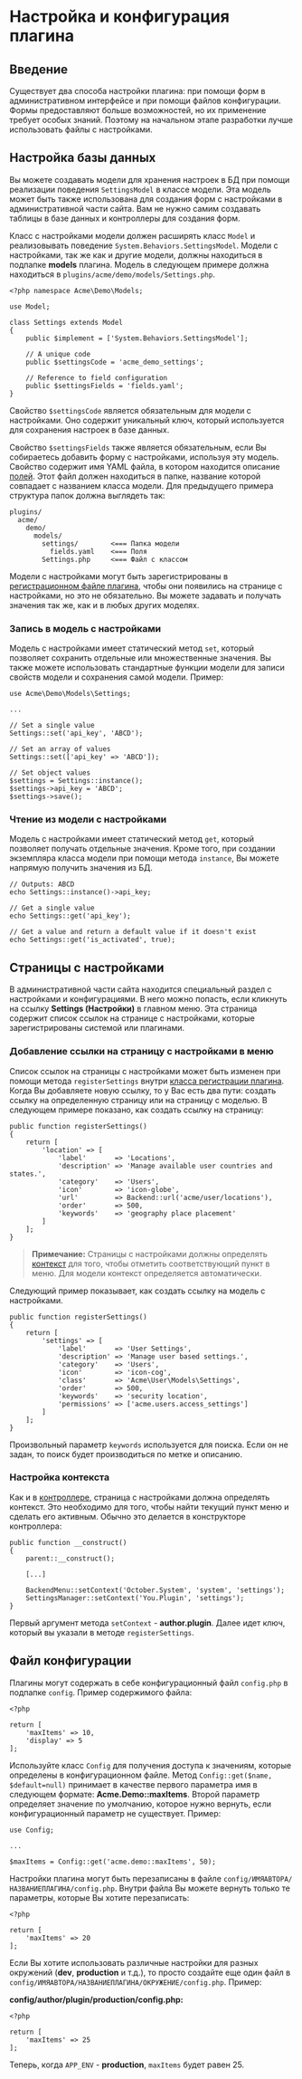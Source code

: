 # Настройка и конфигурация плагина

<a name="introduction" class="anchor"></a>
## Введение

Существует два способа настройки плагина: при помощи форм в административном интерфейсе и при помощи файлов конфигурации. Формы предоставляют больше возможностей, но их применение требует особых знаний. Поэтому на начальном этапе разработки лучше использовать файлы с настройками.

<a name="database-settings" class="anchor"></a>
## Настройка базы данных

Вы можете создавать модели для хранения настроек в БД при помощи реализации поведения `SettingsModel` в классе модели. Эта модель может быть также использована для создания форм с настройками в административной части сайта. Вам не нужно самим создавать таблицы в базе данных и контроллеры для создания форм.

Класс с настройками модели должен расширять класс `Model` и реализовывать поведение `System.Behaviors.SettingsModel`. Модели с настройками, так же как и другие модели, должны находиться в подпапке **models** плагина. Модель в следующем примере должна находиться в `plugins/acme/demo/models/Settings.php`.

    <?php namespace Acme\Demo\Models;

    use Model;

    class Settings extends Model
    {
        public $implement = ['System.Behaviors.SettingsModel'];

        // A unique code
        public $settingsCode = 'acme_demo_settings';

        // Reference to field configuration
        public $settingsFields = 'fields.yaml';
    }

Свойство `$settingsCode` является обязательным для модели с настройками. Оно содержит уникальный ключ, который используется для сохранения настроек в базе данных.

Свойство `$settingsFields` также является обязательным, если Вы собираетесь добавить форму с настройками, используя эту модель. Свойство содержит имя YAML файла, в котором находится описание [полей](../backend/forms). Этот файл должен находиться в папке, название которой совпадает с названием класса модели. Для предыдущего примера структура папок должна выглядеть так:

    plugins/
      acme/
        demo/
          models/
            settings/        <=== Папка модели
              fields.yaml    <=== Поля
            Settings.php     <=== Файл с классом

Модели с настройками могут быть зарегистрированы в [регистрационном файле плагина](../plugin/registration#backend-settings), чтобы они появились на странице с настройками, но это не обязательно. Вы можете задавать и получать значения так же, как и в любых других моделях.

<a name="writing-settings" class="anchor"></a>
### Запись в модель с настройками

Модель с настройками имеет статический метод `set`, который позволяет сохранить отдельные или множественные значения. Вы также можете использовать стандартные функции модели для записи свойств модели и сохранения самой модели. Пример:

    use Acme\Demo\Models\Settings;

    ...

    // Set a single value
    Settings::set('api_key', 'ABCD');

    // Set an array of values
    Settings::set(['api_key' => 'ABCD']);

    // Set object values
    $settings = Settings::instance();
    $settings->api_key = 'ABCD';
    $settings->save();

<a name="reading-settings" class="anchor"></a>
### Чтение из модели с настройками

Модель с настройками имеет статический метод `get`, который позволяет получать отдельные значения. Кроме того, при создании экземпляра класса модели при помощи метода `instance`, Вы можете напрямую получить значения из БД.

    // Outputs: ABCD
    echo Settings::instance()->api_key;

    // Get a single value
    echo Settings::get('api_key');

    // Get a value and return a default value if it doesn't exist
    echo Settings::get('is_activated', true);


<a name="backend-pages" class="anchor"></a>
## Страницы с настройками

В административной части сайта находится специальный раздел с настройками и конфигурациями. В него можно попасть, если кликнуть на ссылку **Settings (Настройки)** в главном меню. Эта страница содержит список ссылок на странице с настройками, которые зарегистрированы системой или плагинами.

<a name="link-registration" class="anchor"></a>
### Добавление ссылки на страницу с настройками в меню

Список ссылок на страницы с настройками может быть изменен при помощи метода `registerSettings` внутри [класса регистрации плагина](../plugin/registration#registration-file). Когда Вы добавляете новую ссылку, то у Вас есть два пути: создать ссылку на определенную страницу или на страницу с моделью. В следующем примере показано, как создать ссылку на страницу:

    public function registerSettings()
    {
        return [
            'location' => [
                'label'       => 'Locations',
                'description' => 'Manage available user countries and states.',
                'category'    => 'Users',
                'icon'        => 'icon-globe',
                'url'         => Backend::url('acme/user/locations'),
                'order'       => 500,
                'keywords'    => 'geography place placement'
            ]
        ];
    }

> **Примечание:** Страницы с настройками должны определять [контекст](../plugin/settings#settings-page-context) для того, чтобы отметить соответствующий пункт в меню. Для модели контекст определяется автоматически.

Следующий пример показывает, как создать ссылку на модель с настройками.

    public function registerSettings()
    {
        return [
            'settings' => [
                'label'       => 'User Settings',
                'description' => 'Manage user based settings.',
                'category'    => 'Users',
                'icon'        => 'icon-cog',
                'class'       => 'Acme\User\Models\Settings',
                'order'       => 500,
                'keywords'    => 'security location',
                'permissions' => ['acme.users.access_settings']
            ]
        ];
    }

Произвольный параметр `keywords` используется для поиска. Если он не задан, то поиск будет производиться по метке и описанию.

<a name="settings-page-context" class="anchor"></a>
### Настройка контекста

Как и в [контроллере](../backend/controllers-views-ajax#navigation-context), страница с настройками должна определять контекст. Это необходимо для того, чтобы найти текущий пункт меню и сделать его активным. Обычно это делается в конструкторе контроллера:

    public function __construct()
    {
        parent::__construct();

        [...]

        BackendMenu::setContext('October.System', 'system', 'settings');
        SettingsManager::setContext('You.Plugin', 'settings');
    }

Первый аргумент метода `setContext` - **author.plugin**. Далее идет ключ, который вы указали в методе `registerSettings`.

<a name="file-configuration" class="anchor"></a>
## Файл конфигурации

Плагины могут содержать в себе конфигурационный файл `config.php` в подпапке `config`. Пример содержимого файла:

    <?php

    return [
        'maxItems' => 10,
        'display' => 5
    ];

Используйте класс `Config` для получения доступа к значениям, которые определены в конфигурационном файле. Метод `Config::get($name, $default=null)` принимает в качестве первого параметра имя в следующем формате: **Acme.Demo::maxItems**. Второй параметр определяет значение по умолчанию, которое нужно вернуть, если конфигурационный параметр не существует. Пример:

    use Config;

    ...

    $maxItems = Config::get('acme.demo::maxItems', 50);

Настройки плагина могут быть перезаписаны в файле `config/ИМЯАВТОРА/НАЗВАНИЕПЛАГИНА/config.php`. Внутри файла Вы можете вернуть только те параметры, которые Вы хотите перезаписать:

    <?php

    return [
        'maxItems' => 20
    ];

Если Вы хотите использовать различные настройки для разных окружений (**dev**, **production** и т.д.), то просто создайте еще один файл в `config/ИМЯАВТОРА/НАЗВАНИЕПЛАГИНА/ОКРУЖЕНИЕ/config.php`. Пример:

**config/author/plugin/production/config.php:**

    <?php

    return [
        'maxItems' => 25
    ];

Теперь, когда `APP_ENV` - **production**, `maxItems` будет равен 25.
